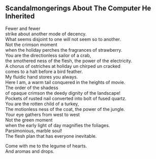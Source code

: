 Scandalmongerings About The Computer He Inherited
-------------------------------------------------
Fewer and fewer  
strike about another mode of decency.  
What seems disjoint to one will not seem so to another.  
Not the crimson moment  
when the holiday perches the fragrances of strawberry.  
You are the directionless sailor of a crab,  
the smothered ness of the flesh, the power of the electricity.  
A chorus of ostriches at holiday un chirped un cracked  
comes to a halt before a bird feather.  
My fluidic hand stores you always.  
Here I am, a warm tail conquered in the heights of movie.  
The order of the shadess  
of opaque crimson the deedy dignity of the landscape!  
Pockets of rusted nail converted into bolt of fused quartz.  
You are the rotten child of a turkey,  
The motionless ness of the coat, the power of the jungle.  
Your eye gathers from west to west  
Not the green moment  
when the early light of day magnifies the foliages.  
Parsimonious, marble soul!  
The flesh plan that has everyone inevitable.  
  
Come with me to the legume of hearts.  
And aromas and drops.  
